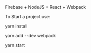 Firebase + NodeJS + React + Webpack


To Start a project use:

yarn install

yarn add --dev webpack

yarn start
